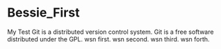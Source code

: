 # Bessie_First
My Test
Git is a distributed version control system.
Git is a free software distributed under the GPL.
wsn first.
wsn second.
wsn third.
wsn forth.
